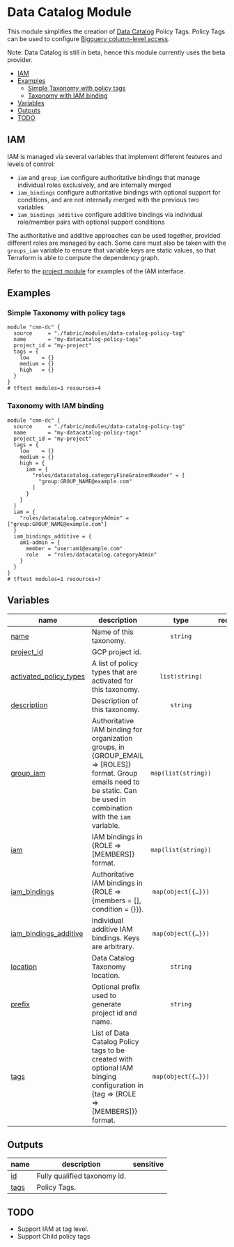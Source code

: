 # Data Catalog Module

This module simplifies the creation of [Data Catalog](https://cloud.google.com/data-catalog) Policy Tags. Policy Tags can be used to configure [Bigquery column-level access](https://cloud.google.com/bigquery/docs/best-practices-policy-tags).

Note: Data Catalog is still in beta, hence this module currently uses the beta provider.

<!-- BEGIN TOC -->
- [IAM](#iam)
- [Examples](#examples)
  - [Simple Taxonomy with policy tags](#simple-taxonomy-with-policy-tags)
  - [Taxonomy with IAM binding](#taxonomy-with-iam-binding)
- [Variables](#variables)
- [Outputs](#outputs)
- [TODO](#todo)
<!-- END TOC -->

## IAM

IAM is managed via several variables that implement different features and levels of control:

- `iam` and `group_iam` configure authoritative bindings that manage individual roles exclusively, and are internally merged
- `iam_bindings` configure authoritative bindings with optional support for conditions, and are not internally merged with the previous two variables
- `iam_bindings_additive` configure additive bindings via individual role/member pairs with optional support  conditions

The authoritative and additive approaches can be used together, provided different roles are managed by each. Some care must also be taken with the `groups_iam` variable to ensure that variable keys are static values, so that Terraform is able to compute the dependency graph.

Refer to the [project module](../project/README.md#iam) for examples of the IAM interface.

## Examples

### Simple Taxonomy with policy tags

```hcl
module "cmn-dc" {
  source     = "./fabric/modules/data-catalog-policy-tag"
  name       = "my-datacatalog-policy-tags"
  project_id = "my-project"
  tags = {
    low    = {}
    medium = {}
    high   = {}
  }
}
# tftest modules=1 resources=4
```

### Taxonomy with IAM binding

```hcl
module "cmn-dc" {
  source     = "./fabric/modules/data-catalog-policy-tag"
  name       = "my-datacatalog-policy-tags"
  project_id = "my-project"
  tags = {
    low    = {}
    medium = {}
    high = {
      iam = {
        "roles/datacatalog.categoryFineGrainedReader" = [
          "group:GROUP_NAME@example.com"
        ]
      }
    }
  }
  iam = {
    "roles/datacatalog.categoryAdmin" = ["group:GROUP_NAME@example.com"]
  }
  iam_bindings_additive = {
    am1-admin = {
      member = "user:am1@example.com"
      role   = "roles/datacatalog.categoryAdmin"
    }
  }
}
# tftest modules=1 resources=7
```
<!-- BEGIN TFDOC -->
## Variables

| name | description | type | required | default |
|---|---|:---:|:---:|:---:|
| [name](variables.tf#L76) | Name of this taxonomy. | <code>string</code> | ✓ |  |
| [project_id](variables.tf#L91) | GCP project id. | <code></code> | ✓ |  |
| [activated_policy_types](variables.tf#L17) | A list of policy types that are activated for this taxonomy. | <code>list&#40;string&#41;</code> |  | <code>&#91;&#34;FINE_GRAINED_ACCESS_CONTROL&#34;&#93;</code> |
| [description](variables.tf#L23) | Description of this taxonomy. | <code>string</code> |  | <code>&#34;Taxonomy - Terraform managed&#34;</code> |
| [group_iam](variables.tf#L29) | Authoritative IAM binding for organization groups, in {GROUP_EMAIL => [ROLES]} format. Group emails need to be static. Can be used in combination with the `iam` variable. | <code>map&#40;list&#40;string&#41;&#41;</code> |  | <code>&#123;&#125;</code> |
| [iam](variables.tf#L35) | IAM bindings in {ROLE => [MEMBERS]} format. | <code>map&#40;list&#40;string&#41;&#41;</code> |  | <code>&#123;&#125;</code> |
| [iam_bindings](variables.tf#L41) | Authoritative IAM bindings in {ROLE => {members = [], condition = {}}}. | <code title="map&#40;object&#40;&#123;&#10;  members &#61; list&#40;string&#41;&#10;  condition &#61; optional&#40;object&#40;&#123;&#10;    expression  &#61; string&#10;    title       &#61; string&#10;    description &#61; optional&#40;string&#41;&#10;  &#125;&#41;&#41;&#10;&#125;&#41;&#41;">map&#40;object&#40;&#123;&#8230;&#125;&#41;&#41;</code> |  | <code>&#123;&#125;</code> |
| [iam_bindings_additive](variables.tf#L55) | Individual additive IAM bindings. Keys are arbitrary. | <code title="map&#40;object&#40;&#123;&#10;  member &#61; string&#10;  role   &#61; string&#10;  condition &#61; optional&#40;object&#40;&#123;&#10;    expression  &#61; string&#10;    title       &#61; string&#10;    description &#61; optional&#40;string&#41;&#10;  &#125;&#41;&#41;&#10;&#125;&#41;&#41;">map&#40;object&#40;&#123;&#8230;&#125;&#41;&#41;</code> |  | <code>&#123;&#125;</code> |
| [location](variables.tf#L70) | Data Catalog Taxonomy location. | <code>string</code> |  | <code>&#34;eu&#34;</code> |
| [prefix](variables.tf#L81) | Optional prefix used to generate project id and name. | <code>string</code> |  | <code>null</code> |
| [tags](variables.tf#L95) | List of Data Catalog Policy tags to be created with optional IAM binging configuration in {tag => {ROLE => [MEMBERS]}} format. | <code title="map&#40;object&#40;&#123;&#10;  description &#61; optional&#40;string&#41;&#10;  iam         &#61; optional&#40;map&#40;list&#40;string&#41;&#41;, &#123;&#125;&#41;&#10;&#125;&#41;&#41;">map&#40;object&#40;&#123;&#8230;&#125;&#41;&#41;</code> |  | <code>&#123;&#125;</code> |

## Outputs

| name | description | sensitive |
|---|---|:---:|
| [id](outputs.tf#L17) | Fully qualified taxonomy id. |  |
| [tags](outputs.tf#L22) | Policy Tags. |  |
<!-- END TFDOC -->
## TODO

- Support IAM at tag level.
- Support Child policy tags
